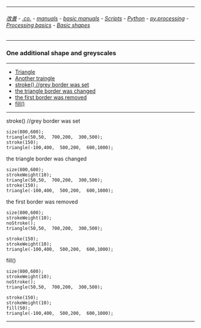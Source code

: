 
---

###### [改善](https://github.com/ttltrk/0C/blob/master/README.MD) - [.co.](https://github.com/ttltrk/PRG/blob/master/CODING.MD) - [manuals](https://github.com/ttltrk/PRG/blob/master/MAN.MD) - [basic manuals](https://github.com/ttltrk/PRG/blob/master/MANUALS.MD) - [Scripts](https://github.com/ttltrk/PRG/blob/master/PY/DOC/SC/SC.MD) - [Python](https://github.com/ttltrk/PRG/blob/master/PY/DOC/OPYM/OPYM.MD) - [py.processing](https://github.com/ttltrk/PRG/blob/master/PY/DOC/OPYM/17/PROC.MD) - [Processing basics](https://github.com/ttltrk/ELSE/blob/master/PRF/CREATIVECODING.MD) - [Basic shapes](https://github.com/ttltrk/ELSE/blob/master/PRF/03/BASICSHAPES.MD)

---

### One additional shape and greyscales

---

* [Triangle](https://github.com/ttltrk/ELSE/blob/master/PRF/03/03/01/TRI.MD)
* [Another traingle]()
* [stroke() //grey border was set]()
* [the triangle border was changed]()
* [the first border was removed]()
* [fill()]()

---

stroke() //grey border was set

```
size(800,600);
triangle(50,50,  700,200,  300,500);
stroke(150);
triangle(-100,400,  500,200,  600,1000);
```

the triangle border was changed

```
size(800,600);
strokeWeight(10);
triangle(50,50,  700,200,  300,500);
stroke(150);
triangle(-100,400,  500,200,  600,1000);
```

the first border was removed

```
size(800,600);
strokeWeight(10);
noStroke();
triangle(50,50,  700,200,  300,500);

stroke(150);
strokeWeight(10);
triangle(-100,400,  500,200,  600,1000);
```

fill()

```
size(800,600);
strokeWeight(10);
noStroke();
triangle(50,50,  700,200,  300,500);

stroke(150);
strokeWeight(10);
fill(50);
triangle(-100,400,  500,200,  600,1000);
```

---

